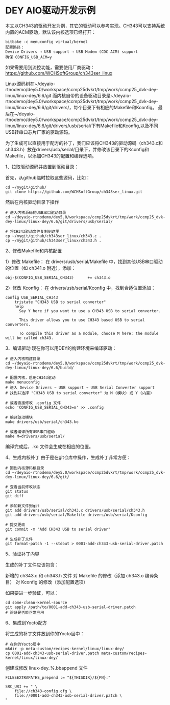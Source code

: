# DEY AIO驱动开发示例
本文以CH343的驱动开发为例，其它的驱动可以参考实现。CH343可以支持系统内置的ACM驱动，默认该内核选项已经打开：
```
bitbake -c menuconfig virtual/kernel
配置路径：
Device Drivers → USB support → USB Modem (CDC ACM) support
确保 CONFIG_USB_ACM=y
```

如果需要用到流控功能，需要使用厂商驱动：https://github.com/WCHSoftGroup/ch343ser_linux

Linux源码树在~/deyaio-rtnodemo/dey5.0/workspace/ccmp25dvkrt/tmp/work/ccmp25_dvk-dey-linux/linux-dey/6.6/git
而内核自带的设备驱动目录是~/deyaio-rtnodemo/dey5.0/workspace/ccmp25dvkrt/tmp/work/ccmp25_dvk-dey-linux/linux-dey/6.6/git/drivers/，每个目录下有相应的Makefile和Kconfig。
最后在~/deyaio-rtnodemo/dey5.0/workspace/ccmp25dvkrt/tmp/work/ccmp25_dvk-dey-linux/linux-dey/6.6/git/drivers/usb/serial/下有Makefile和Kconfig,以及不同USB转串口芯片厂家的驱动源码。

为了生成可以直接用于配方的补丁，我们应该将CH343的驱动源码（ch343.c和ch343.h）放在drivers/usb/serial/目录下，并修改该目录下的Kconfig和Makefile，以添加CH343的配置和编译选项。

1、拉取驱动源码并放置到驱动目录：

首先，从github临时拉取这些源码，比如：
```
cd ~/mygit/github/
git clone https://github.com/WCHSoftGroup/ch343ser_linux.git
```
然后在内核驱动目录下操作
```
# 进入内核源码的USB串口驱动目录
cd ~/deyaio-rtnodemo/dey5.0/workspace/ccmp25dvkrt/tmp/work/ccmp25_dvk-dey-linux/linux-dey/6.6/git/drivers/usb/serial/

# 将CH343驱动文件复制到这里
cp ~/mygit/github/ch343ser_linux/ch343.c .
cp ~/mygit/github/ch343ser_linux/ch343.h .
```
2、修改Makefile和内核配置

1）修改 Makefile：
在 drivers/usb/serial/Makefile 中，找到其他USB串口驱动的位置（如 ch341.o 附近），添加：
```
obj-$(CONFIG_USB_SERIAL_CH343)		+= ch343.o
```
2）修改 Kconfig：
在 drivers/usb/serial/Kconfig 中，找到合适位置添加：
```
config USB_SERIAL_CH343
	tristate "CH343 USB to serial converter"
	help
	  Say Y here if you want to use a CH343 USB to serial converter.

	  This driver allows you to use CH343 based USB to serial converters.

	  To compile this driver as a module, choose M here: the module will be called ch343.
```
3、编译驱动
现在你可以用DEY的构建环境来编译驱动：
```
# 进入内核构建目录
cd ~/deyaio-rtnodemo/dey5.0/workspace/ccmp25dvkrt/tmp/work/ccmp25_dvk-dey-linux/linux-dey/6.6/build/

# 配置内核，启用CH343驱动
make menuconfig
# 进入 Device Drivers → USB support → USB Serial Converter support
# 找到并选择 "CH343 USB to serial converter" 为 M (模块) 或 Y (内置)

# 或者直接修改 .config 文件
echo 'CONFIG_USB_SERIAL_CH343=m' >> .config

# 编译驱动模块
make drivers/usb/serial/ch343.ko

# 或者编译所有USB串口驱动
make M=drivers/usb/serial/
```
编译完成后，.ko 文件会生成在相应的位置。

4、生成内核补丁
由于是在git仓库中操作，生成补丁非常方便：

```
# 回到内核源码根目录
cd ~/deyaio-rtnodemo/dey5.0/workspace/ccmp25dvkrt/tmp/work/ccmp25_dvk-dey-linux/linux-dey/6.6/git/

# 查看当前修改状态
git status
git diff

# 添加新文件到git
git add drivers/usb/serial/ch343.c drivers/usb/serial/ch343.h
git add drivers/usb/serial/Makefile drivers/usb/serial/Kconfig

# 提交更改
git commit -m "Add CH343 USB to serial driver"

# 生成补丁文件
git format-patch -1 --stdout > 0001-add-ch343-usb-serial-driver.patch

```
5、验证补丁内容

生成的补丁文件应该包含：

新增的 ch343.c 和 ch343.h 文件
对 Makefile 的修改（添加 ch343.o 编译条目）
对 Kconfig 的修改（添加配置选项）

如果要进一步验证，可以：
```
cd some-clean-kernel-source 
git apply /path/to/0001-add-ch343-usb-serial-driver.patch
# 验证是否能正常应用
```
6、集成到Yocto配方

将生成的补丁文件放到你的Yocto层中：

```
# 在你的Yocto层中
mkdir -p meta-custom/recipes-kernel/linux/linux-dey/
cp 0001-add-ch343-usb-serial-driver.patch meta-custom/recipes-kernel/linux/linux-dey/
```
创建或修改 linux-dey_%.bbappend 文件

```
FILESEXTRAPATHS_prepend := "${THISDIR}/${PN}:"

SRC_URI += " \
    file://ch343-config.cfg \
    file://0001-add-ch343-usb-serial-driver.patch \
"
```
